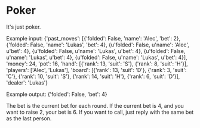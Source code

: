 # Poker
It's just poker.

Example input:
    {'past_moves': [{'folded': False, 'name': 'Alec', 'bet': 2}, {'folded': False, 'name': 'Lukas', 'bet': 4}, {u'folded': False, u'name': 'Alec', u'bet': 4}, {u'folded': False, u'name': 'Lukas', u'bet': 4}, {u'folded': False, u'name': 'Lukas', u'bet': 4}, {u'folded': False, u'name': 'Lukas', u'bet': 4}], 'money': 24, 'pot': 16, 'hand': [{'rank': 13, 'suit': 'S'}, {'rank': 8, 'suit': 'H'}], 'players': ['Alec', 'Lukas'], 'board': [{'rank': 13, 'suit': 'D'}, {'rank': 3, 'suit': 'C'}, {'rank': 10, 'suit': 'S'}, {'rank': 14, 'suit': 'H'}, {'rank': 6, 'suit': 'D'}], 'dealer': 'Lukas'}

Example output:
    {'folded': False, 'bet': 4}

The bet is the current bet for each round. If the current bet is 4, and you want to raise 2, your bet is 6. If you want to call, just reply with the same bet as the last person.
